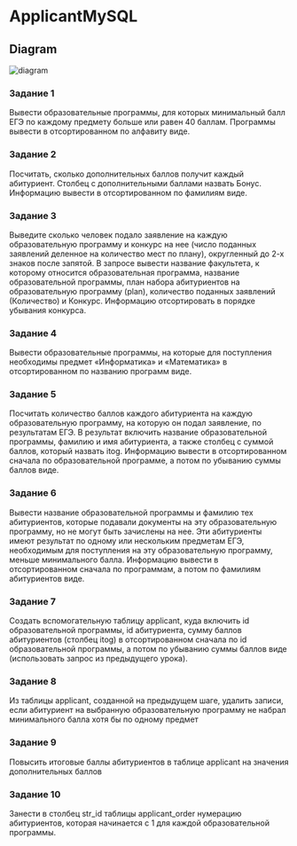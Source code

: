 <h1> ApplicantMySQL </h1>

<h2> Diagram </h2>

![diagram](https://user-images.githubusercontent.com/99547319/235019783-8e14fdab-b896-4b37-ace6-d8740f24ea85.jpg)

<h3> Задание 1 </h3>
Вывести образовательные программы, для которых минимальный балл ЕГЭ по каждому предмету больше или равен 40 баллам. Программы вывести в отсортированном по алфавиту виде.
<h3> Задание 2 </h3>
Посчитать, сколько дополнительных баллов получит каждый абитуриент. Столбец с дополнительными баллами назвать Бонус. Информацию вывести в отсортированном по фамилиям виде.
<h3> Задание 3 </h3>
Выведите сколько человек подало заявление на каждую образовательную программу и конкурс на нее (число поданных заявлений деленное на количество мест по плану), округленный до 2-х знаков после запятой. В запросе вывести название факультета, к которому относится образовательная программа, название образовательной программы, план набора абитуриентов на образовательную программу (plan), количество поданных заявлений (Количество) и Конкурс. Информацию отсортировать в порядке убывания конкурса.
<h3> Задание 4 </h3>
Вывести образовательные программы, на которые для поступления необходимы предмет «Информатика» и «Математика» в отсортированном по названию программ виде.
<h3> Задание 5 </h3>
Посчитать количество баллов каждого абитуриента на каждую образовательную программу, на которую он подал заявление, по результатам ЕГЭ. В результат включить название образовательной программы, фамилию и имя абитуриента, а также столбец с суммой баллов, который назвать itog. Информацию вывести в отсортированном сначала по образовательной программе, а потом по убыванию суммы баллов виде.
<h3> Задание 6 </h3>
Вывести название образовательной программы и фамилию тех абитуриентов, которые подавали документы на эту образовательную программу, но не могут быть зачислены на нее. Эти абитуриенты имеют результат по одному или нескольким предметам ЕГЭ, необходимым для поступления на эту образовательную программу, меньше минимального балла. Информацию вывести в отсортированном сначала по программам, а потом по фамилиям абитуриентов виде.
<h3> Задание 7 </h3>
 Создать вспомогательную таблицу applicant,  куда включить id образовательной программы,  id абитуриента, сумму баллов абитуриентов (столбец itog) в отсортированном сначала по id образовательной программы, а потом по убыванию суммы баллов виде (использовать запрос из предыдущего урока).
<h3> Задание 8 </h3>
Из таблицы applicant,  созданной на предыдущем шаге, удалить записи, если абитуриент на выбранную образовательную программу не набрал минимального балла хотя бы по одному предмет
<h3> Задание 9 </h3>
Повысить итоговые баллы абитуриентов в таблице applicant на значения дополнительных баллов
<h3> Задание 10 </h3>
Занести в столбец str_id таблицы applicant_order нумерацию абитуриентов, которая начинается с 1 для каждой образовательной программы.